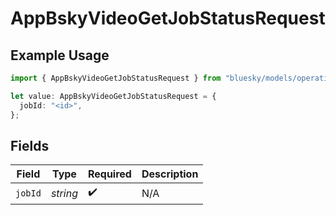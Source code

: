 # AppBskyVideoGetJobStatusRequest

## Example Usage

```typescript
import { AppBskyVideoGetJobStatusRequest } from "bluesky/models/operations";

let value: AppBskyVideoGetJobStatusRequest = {
  jobId: "<id>",
};
```

## Fields

| Field              | Type               | Required           | Description        |
| ------------------ | ------------------ | ------------------ | ------------------ |
| `jobId`            | *string*           | :heavy_check_mark: | N/A                |